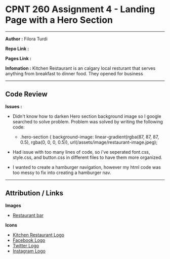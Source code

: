# CPNT 260 Assignment 4 - Landing Page with a Hero Section
---

**Author :** Filora Turdi

**Repo Link :** 

**Pages Link :** 

**Infomation :** Kitchen Restaurant is an calgary local resturant that serves anything from breakfast to dinner food. They opened for business

---


## Code Review

**Issues :** 
- Didn't know how to darken Hero section background image so I google searched to solve problem. Problem was solved by writing the following code:
    -  .hero-section {
    background-image: linear-gradient(rgba(87, 87, 87, 0.5), rgba(0, 0, 0, 0.5)), url(/assets/image/restaurant-image.jpeg);

- Had issue with too many lines of code, so i've seperated font.css, style.css, and button.css in different files to have them more organized.
    
- I wanted to create a hamburger navigation, however my html code was too messy to fix into creating a hamburger nav.

---

## Attribution / Links

**Images**
- [Restaurant bar](https://pixabay.com/photos/restaurant-bar-counter-people-food-690569/?download)


**Icons** 
- [Kitchen Restaurant Logo](https://img.icons8.com/small/65/000000/restaurant-building.png)
- [Facebook Logo](ttps://img.icons8.com/material/30/000000/facebook--v1.png)
- [Twitter Logo](https://img.icons8.com/material/30/000000/twitter--v1.png)
- [Instagram Logo](https://img.icons8.com/material/30/000000/instagram-new--v1.png)